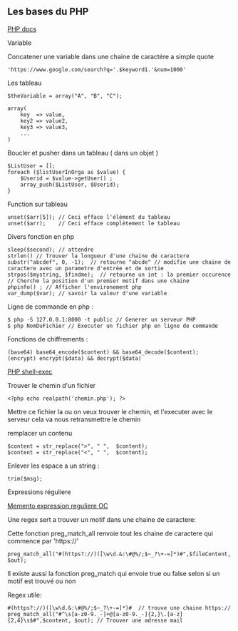 ## Les bases du PHP


[PHP docs](http://php.net/manual/fr/)

Variable

Concatener une variable dans une chaine de caractére a simple quote

    'https://www.google.com/search?q='.$keyword1.'&num=1000'

Les tableau

    $theVariable = array("A", "B", "C");

    array(
        key  => value,
        key2 => value2,
        key3 => value3,
        ...
    )

Boucler et pusher dans un tableau ( dans un objet )


    $ListUser = [];
    foreach ($listUserInOrga as $value) {
        $Userid = $value->getUser() ;
        array_push($ListUser, $Userid);
    }

Function sur tableau

    unset($arr[5]); // Ceci efface l'élément du tableau
    unset($arr);    // Ceci efface complètement le tableau


Divers fonction en php




    sleep($second); // attendre
    strlen() // Trouver la longueur d'une chaine de caractere
    substr("abcdef", 0, -1);  // retourne "abcde" // modifie une chaine de caractere avec un parametre d'entrée et de sortie
    strpos($mystring, $findme);  // retourne un int : la premier occurence // Cherche la position d'un premier motif dans une chaine
    phpinfo() ; // Afficher l'environement php
    var_dump($var); // savoir la valeur d'une variable

Ligne de commande en php :

    $ php -S 127.0.0.1:8000 -t public // Generer un serveur PHP
    $ php NomDuFichier // Executer un fichier php en ligne de commande


Fonctions de chiffrements :

    (base64) base64_encode($content) && base64_decode($content);
    (encrypt) encrypt($data) && decrypt($data)

[PHP shell-exec](https://www.php.net/manual/fr/function.shell-exec.php)

Trouver le chemin d'un fichier


    <?php echo realpath('chemin.php'); ?>

Mettre ce fichier la ou on veux trouver le chemin, et l'executer avec le serveur
cela va nous retransmettre le chemin


remplacer un contenu

    $content = str_replace(">", " ",  $content);
    $content = str_replace("<", " ",  $content);

Enlever les espace a un string :

    trim($msg);

Expressions réguliere

[Memento expression reguliere OC](https://openclassrooms.com/fr/courses/918836-concevez-votre-site-web-avec-php-et-mysql/918834-memento-des-expressions-regulieres)

Une regex sert a trouver un motif dans une chaine de caractere:

Cette fonction preg_match_all renvoie tout les chaine de caractere qui commence par 'https://'

    preg_match_all("#(https?://)([\w\d.&:\#@%/;$~_?\+-=]*)#",$fileContent, $out);

Il existe aussi la fonction preg_match qui envoie true ou false selon si un motif est trouvé ou non

Regex utile:

    #(https?://)([\w\d.&:\#@%/;$~_?\+-=]*)#  // trouve une chaine https://
    preg_match_all("#^\s[a-z0-9._-]+@[a-z0-9._-]{2,}\.[a-z]{2,4}\s$#",$content, $out); // Trouver une adresse mail
